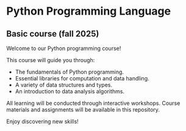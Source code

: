 Python Programming Language
===========================

Basic course (fall 2025)
------------

Welcome to our Python programming course!

This course will guide you through:
- The fundamentals of Python programming.
- Essential libraries for computation and data handling.
- A variety of data structures and types.
- An introduction to data analysis algorithms.

All learning will be conducted through interactive workshops. Course materials and assignments will be available in this repository.

Enjoy discovering new skills!